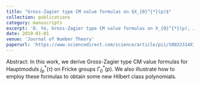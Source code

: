 ```yaml
---
title: "Gross-Zagier type CM value formulas on $X_{0}^{*}(p)$"
collection: publications
category: manuscripts
excerpt: 'D. Ye, Gross-Zagier type CM value formulas on X_{0}^{*}(p), Journal of Number Theory, 196 (2019), 14-34.'
date: 2019-01-01
venue: 'Journal of Number Theory'
paperurl: 'https://www.sciencedirect.com/science/article/pii/S0022314X18302713'
---
```


Abstract: In this work, we derive Gross-Zagier type CM value formulas for Hauptmoduls $j_{p}^{*}(\tau)$ on Fricke groups $\Gamma_{0}^{*}(p)$. We also illustrate how to employ these formulas to obtain some new Hilbert class polynomials.
